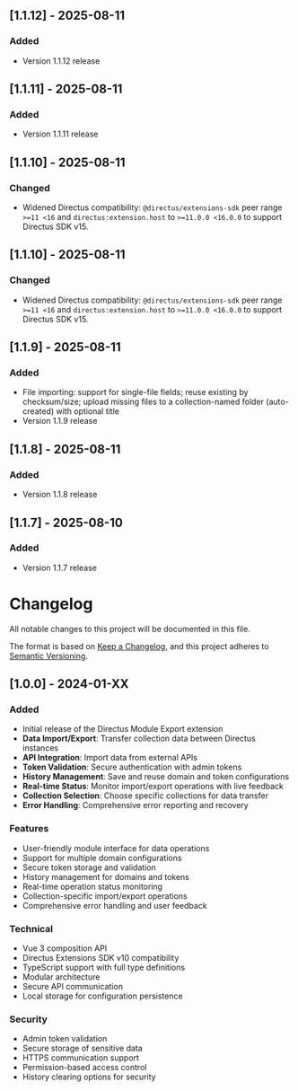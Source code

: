 ## [1.1.12] - 2025-08-11

### Added
- Version 1.1.12 release

## [1.1.11] - 2025-08-11

### Added
- Version 1.1.11 release

## [1.1.10] - 2025-08-11

### Changed
- Widened Directus compatibility: `@directus/extensions-sdk` peer range `>=11 <16` and `directus:extension.host` to `>=11.0.0 <16.0.0` to support Directus SDK v15.

## [1.1.10] - 2025-08-11

### Changed
- Widened Directus compatibility: `@directus/extensions-sdk` peer range `>=11 <16` and `directus:extension.host` to `>=11.0.0 <16.0.0` to support Directus SDK v15.

## [1.1.9] - 2025-08-11

### Added
- File importing: support for single-file fields; reuse existing by checksum/size; upload missing files to a collection-named folder (auto-created) with optional title
- Version 1.1.9 release

## [1.1.8] - 2025-08-11

### Added
- Version 1.1.8 release

## [1.1.7] - 2025-08-10

### Added
- Version 1.1.7 release

# Changelog

All notable changes to this project will be documented in this file.

The format is based on [Keep a Changelog](https://keepachangelog.com/en/1.0.0/),
and this project adheres to [Semantic Versioning](https://semver.org/spec/v2.0.0.html).

## [1.0.0] - 2024-01-XX

### Added
- Initial release of the Directus Module Export extension
- **Data Import/Export**: Transfer collection data between Directus instances
- **API Integration**: Import data from external APIs
- **Token Validation**: Secure authentication with admin tokens
- **History Management**: Save and reuse domain and token configurations
- **Real-time Status**: Monitor import/export operations with live feedback
- **Collection Selection**: Choose specific collections for data transfer
- **Error Handling**: Comprehensive error reporting and recovery

### Features
- User-friendly module interface for data operations
- Support for multiple domain configurations
- Secure token storage and validation
- History management for domains and tokens
- Real-time operation status monitoring
- Collection-specific import/export operations
- Comprehensive error handling and user feedback

### Technical
- Vue 3 composition API
- Directus Extensions SDK v10 compatibility
- TypeScript support with full type definitions
- Modular architecture
- Secure API communication
- Local storage for configuration persistence

### Security
- Admin token validation
- Secure storage of sensitive data
- HTTPS communication support
- Permission-based access control
- History clearing options for security 